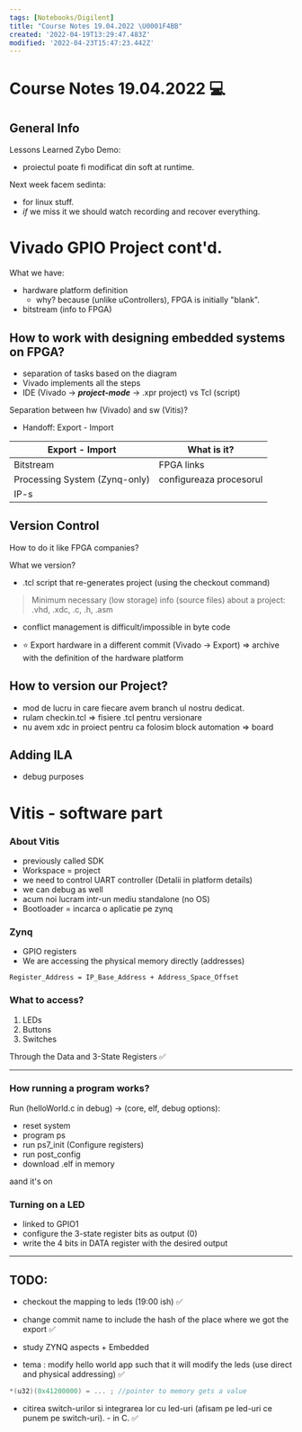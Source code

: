 ```yaml
---
tags: [Notebooks/Digilent]
title: "Course Notes 19.04.2022 \U0001F4BB"
created: '2022-04-19T13:29:47.483Z'
modified: '2022-04-23T15:47:23.442Z'
---
```


# Course Notes 19.04.2022 :computer:

## General Info
Lessons Learned Zybo Demo:
- proiectul poate fi modificat din soft at runtime.

Next week facem sedinta:
- for linux stuff.
- *if* we miss it we should watch recording and recover everything.

# Vivado GPIO Project cont'd.
What we have:
- hardware platform definition
  - why? because (unlike uControllers), FPGA is initially "blank".
- bitstream (info to FPGA)

## How to work with designing embedded systems on FPGA?
- separation of tasks based on the diagram
- Vivado implements all the steps
- IDE (Vivado -> ***project-mode*** -> .xpr project) vs Tcl (script)

Separation between hw (Vivado) and sw (Vitis)?
- Handoff: Export - Import

|Export - Import|What is it?|
|------|-|
|Bitstream|FPGA links|
|Processing System (Zynq-only)| configureaza procesorul|
|IP-s||


## Version Control
How to do it like FPGA companies?

What we version?
- .tcl script that re-generates project (using the checkout command)

> Minimum necessary (low storage) info (source files) about a project: .vhd, .xdc, .c, .h, .asm

- conflict management is difficult/impossible in byte code

- :star: Export hardware in a different commit
(Vivado -> Export) => archive with the definition of the hardware platform


## How to version our Project?
- mod de lucru in care fiecare avem branch ul nostru dedicat.
- rulam checkin.tcl => fisiere .tcl pentru versionare
- nu avem xdc in proiect pentru ca folosim block automation => board

## Adding ILA
- debug purposes

# Vitis - software part
### About Vitis
- previously called SDK
- Workspace = project
- we need to control UART controller (Detalii in platform details)
- we can debug as well
- acum noi lucram intr-un mediu standalone (no OS)
- Bootloader = incarca o aplicatie pe zynq
### Zynq
- GPIO registers
- We are accessing the physical memory directly (addresses)
```
Register_Address = IP_Base_Address + Address_Space_Offset
```
### What to access?
1. LEDs
2. Buttons
3. Switches

Through the Data and 3-State Registers :white_check_mark:

---
### How running a program works?
Run (helloWorld.c in debug) -> (core, elf, debug options):
- reset system
- program ps
- run ps7_init (Configure registers)
- run post_config 
- download .elf in memory

aand it's on

### Turning on a LED
- linked to GPIO1
- configure the 3-state register bits as output (0)
- write the 4 bits in DATA register with the desired output

---

## TODO:
- checkout the mapping to leds (19:00 ish) :white_check_mark:
- change commit name to include the hash of the place where we got the export :white_check_mark:
- study ZYNQ aspects + Embedded

- tema : modify hello world app such that it will modify the leds (use direct and physical addressing) :white_check_mark:

```C
*(u32)(0x41200000) = ... ; //pointer to memory gets a value
```
- citirea switch-urilor si integrarea lor cu led-uri (afisam pe led-uri ce punem pe switch-uri). - in C. :white_check_mark:
